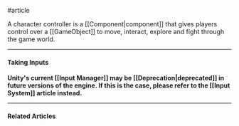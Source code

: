#article

A character controller is a [[Component|component]] that gives players control over a [[GameObject]] to move, interact, explore and fight through the game world.

---
#### Taking Inputs

**Unity's current [[Input Manager]] may be [[Deprecation|deprecated]] in future versions of the engine. If this is the case, please refer to the [[Input System]] article instead.**



---
#### Related Articles

